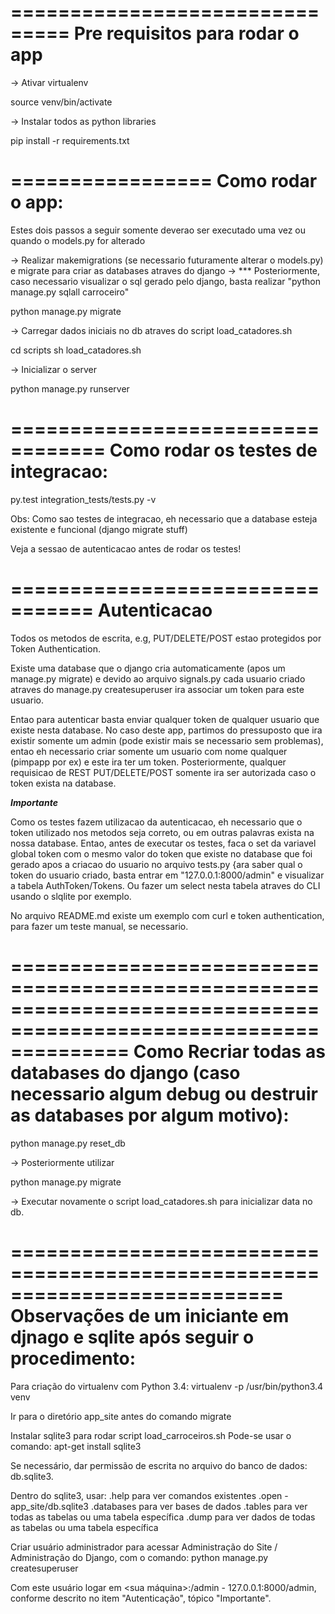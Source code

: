 ===============================
Pre requisitos para rodar o app
===============================

-> Ativar virtualenv

source venv/bin/activate

-> Instalar todos as python libraries

pip install -r requirements.txt

=================
Como rodar o app:
=================

Estes dois passos a seguir somente deverao ser executado uma vez ou quando o models.py for alterado

-> Realizar makemigrations (se necessario futuramente alterar o models.py) e migrate para criar as databases atraves do django
-> *** Posteriormente, caso necessario visualizar o sql gerado pelo django, basta realizar "python manage.py sqlall carroceiro"

python manage.py migrate

-> Carregar dados iniciais no db atraves do script load_catadores.sh

cd scripts
sh load_catadores.sh

-> Inicializar o server

python manage.py runserver

==================================
Como rodar os testes de integracao:
==================================

py.test integration_tests/tests.py -v

Obs: Como sao testes de integracao, eh necessario que a database esteja existente e funcional (django migrate stuff)

Veja a sessao de autenticacao antes de rodar os testes!

=================================
Autenticacao
==================================

Todos os metodos de escrita, e.g, PUT/DELETE/POST estao protegidos por Token Authentication.

Existe uma database que o django cria automaticamente (apos um manage.py migrate) e devido ao arquivo signals.py cada usuario criado atraves
do manage.py createsuperuser ira associar um token para este usuario.

Entao para autenticar basta enviar qualquer token de qualquer usuario que existe nesta database. No caso deste app, partimos do pressuposto que ira
existir somente um admin (pode existir mais se necessario sem problemas), entao eh necessario criar somente um usuario com nome qualquer (pimpapp por ex) e este ira ter um token.
Posteriormente, qualquer requisicao de REST PUT/DELETE/POST somente ira ser autorizada caso o token exista na database.

***Importante***

Como os testes fazem utilizacao da autenticacao, eh necessario que o token utilizado nos metodos seja correto, ou em outras palavras exista na nossa database.
Entao, antes de executar os testes, faca o set da variavel global token com o mesmo valor do token que existe no database que foi gerado apos a criacao do usuario no arquivo tests.py
{ara saber qual o token do usuario criado, basta entrar em "127.0.0.1:8000/admin" e visualizar a tabela AuthToken/Tokens. Ou fazer um select nesta tabela atraves do CLI usando o slqlite por exemplo.

No arquivo README.md existe um exemplo com curl e token authentication, para fazer um teste manual, se necessario.

==================================================================================================================
Como Recriar todas as databases do django (caso  necessario algum debug ou destruir as databases por algum motivo):
==================================================================================================================

python manage.py reset_db

-> Posteriormente utilizar

python manage.py migrate

-> Executar novamente o script load_catadores.sh para inicializar data no db.

===========================================================================
Observações de um iniciante em djnago e sqlite após seguir o procedimento:
===========================================================================

Para criação do virtualenv com Python 3.4:
virtualenv -p /usr/bin/python3.4 venv

Ir para o diretório app_site antes do comando migrate

Instalar sqlite3 para rodar script load_carroceiros.sh
Pode-se usar o comando: apt-get install sqlite3

Se necessário, dar permissão de escrita no arquivo do banco de dados: db.sqlite3.

Dentro do sqlite3, usar:
.help para ver comandos existentes
.open <nome do banco de dados> - app_site/db.sqlite3
.databases para ver bases de dados
.tables <tabela> para ver todas as tabelas ou uma tabela específica
.dump <tabela> para ver dados de todas as tabelas ou uma tabela específica

Criar usuário administrador para acessar Administração do Site / Administração do Django, com o comando:
python manage.py createsuperuser

Com este usuário logar em <sua máquina>:<sua porta>/admin - 127.0.0.1:8000/admin, conforme descrito no item "Autenticação", tópico "Importante".
